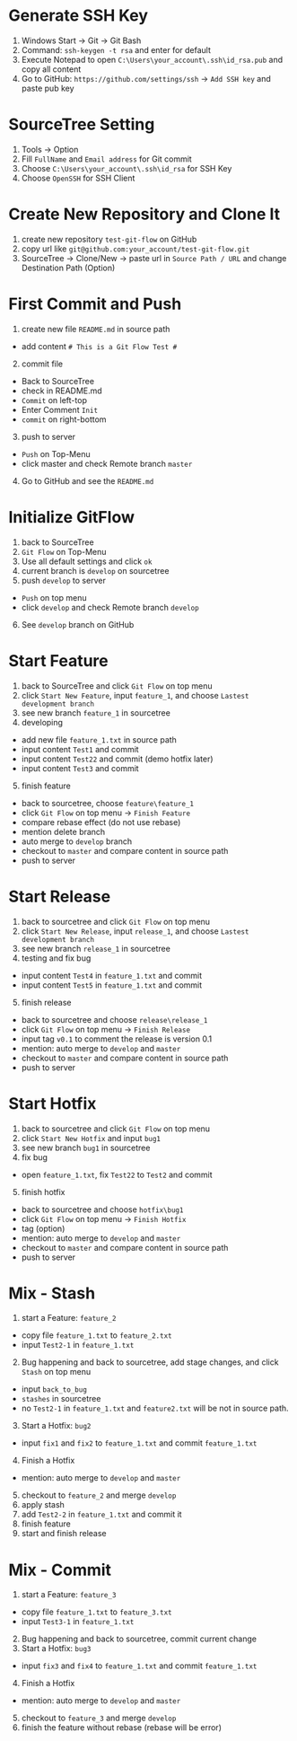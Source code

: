 # Generate SSH Key
1. Windows Start -> Git -> Git Bash
2. Command: `ssh-keygen -t rsa` and enter for default
3. Execute Notepad to open `C:\Users\your_account\.ssh\id_rsa.pub` and copy all content
4. Go to GitHub: `https://github.com/settings/ssh` -> `Add SSH key` and paste pub key

# SourceTree Setting
1. Tools -> Option
2. Fill `FullName` and `Email address` for Git commit
3. Choose `C:\Users\your_account\.ssh\id_rsa` for SSH Key
4. Choose `OpenSSH` for SSH Client

# Create New Repository and Clone It 
1. create new repository `test-git-flow` on GitHub
2. copy url like `git@github.com:your_account/test-git-flow.git`
3. SourceTree -> Clone/New -> paste url in `Source Path / URL` and change Destination Path (Option)

# First Commit and Push
1. create new file `README.md` in source path
  * add content `# This is a Git Flow Test #`
2. commit file
  * Back to SourceTree
  * check in README.md
  * `Commit` on left-top
  * Enter Comment `Init`
  * `commit` on right-bottom
3. push to server
  * `Push` on Top-Menu
  * click master and check Remote branch `master`
4. Go to GitHub and see the `README.md`

# Initialize GitFlow
1. back to SourceTree
2. `Git Flow` on Top-Menu
3. Use all default settings and click `ok`
4. current branch is `develop` on sourcetree
5. push `develop` to server
  * `Push` on top menu
  * click `develop` and check Remote branch `develop`
6. See `develop` branch on GitHub

# Start Feature
1. back to SourceTree and click `Git Flow` on top menu
2. click `Start New Feature`, input `feature_1`, and choose `Lastest development branch`
3. see new branch `feature_1` in sourcetree
4. developing
  * add new file `feature_1.txt` in source path
  * input content `Test1` and commit
  * input content `Test22` and commit (demo hotfix later)
  * input content `Test3` and commit
5. finish feature
  * back to sourcetree, choose `feature\feature_1` 
  * click `Git Flow` on top menu -> `Finish Feature`
  * compare rebase effect (do not use rebase)
  * mention delete branch
  * auto merge to `develop` branch
  * checkout to `master` and compare content in source path
  * push to server

# Start Release
1. back to sourcetree and click `Git Flow` on top menu
2. click `Start New Release`, input `release_1`, and choose `Lastest development branch`
3. see new branch `release_1` in sourcetree
4. testing and fix bug
  * input content `Test4` in `feature_1.txt` and commit
  * input content `Test5` in `feature_1.txt` and commit
5. finish release
  * back to sourcetree and choose `release\release_1`
  * click `Git Flow` on top menu -> `Finish Release`
  * input tag `v0.1` to comment the release is version 0.1
  * mention: auto merge to `develop` and `master`
  * checkout to `master` and compare content in source path
  * push to server

# Start Hotfix
1. back to sourcetree and click `Git Flow` on top menu
2. click `Start New Hotfix` and input `bug1`
3. see new branch `bug1` in sourcetree
4. fix bug
  * open `feature_1.txt`, fix `Test22` to `Test2` and commit
5. finish hotfix
  * back to sourcetree and choose `hotfix\bug1`
  * click `Git Flow` on top menu -> `Finish Hotfix`
  * tag (option)
  * mention: auto merge to `develop` and `master`
  * checkout to `master` and compare content in source path
  * push to server

# Mix - Stash
1. start a Feature: `feature_2`
  * copy file `feature_1.txt` to `feature_2.txt`
  * input `Test2-1` in `feature_1.txt`
2. Bug happening and back to sourcetree, add stage changes, and click `Stash` on top menu
  * input `back_to_bug`
  * `stashes` in sourcetree
  * no `Test2-1` in `feature_1.txt` and `feature2.txt` will be not in source path.
3. Start a Hotfix: `bug2`
  * input `fix1` and `fix2` to `feature_1.txt` and commit `feature_1.txt`
4. Finish a Hotfix
  * mention: auto merge to `develop` and `master`
5. checkout to `feature_2` and merge `develop`
6. apply stash
7. add `Test2-2` in `feature_1.txt` and commit it
8. finish feature
9. start and finish release

# Mix - Commit
1. start a Feature: `feature_3`
  * copy file `feature_1.txt` to `feature_3.txt`
  * input `Test3-1` in `feature_1.txt`
2. Bug happening and back to sourcetree, commit current change
3. Start a Hotfix: `bug3`
  * input `fix3` and `fix4` to `feature_1.txt` and commit `feature_1.txt`
4. Finish a Hotfix
  * mention: auto merge to `develop` and `master`
5. checkout to `feature_3` and merge `develop`
6. finish the feature without rebase (rebase will be error)
